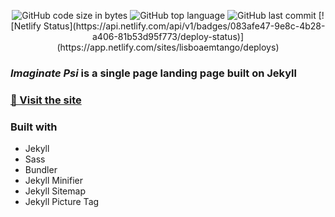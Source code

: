<p align="center">
	<img alt="GitHub code size in bytes" src="https://img.shields.io/github/languages/code-size/MrFacundo/ImaginatePsi?color=lightblue" />
	<img alt="GitHub top language" src="https://img.shields.io/github/languages/top/MrFacundo/ImaginatePsi?color=blue" />
	<img alt="GitHub last commit" src="https://img.shields.io/github/last-commit/MrFacundo/ImaginatePsi?color=green" />
	[![Netlify Status](https://api.netlify.com/api/v1/badges/083afe47-9e8c-4b28-a406-81b53d95f773/deploy-status)](https://app.netlify.com/sites/lisboaemtango/deploys)
</p>

### <em>Imaginate Psi</em> is a single page landing page built on Jekyll

###  [🚀️ Visit the site](https://imaginatepsi.com.ar/)

### Built with

- Jekyll
- Sass
- Bundler
- Jekyll Minifier
- Jekyll Sitemap
- Jekyll Picture Tag
